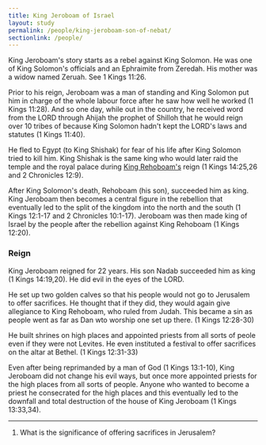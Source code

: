 ```yaml
---
title: King Jeroboam of Israel
layout: study
permalink: /people/king-jeroboam-son-of-nebat/
sectionlink: /people/
---
```


King Jeroboam's story starts as a rebel against King Solomon. He was one of King
Solomon's officials and an Ephraimite from Zeredah. His mother was a widow named
Zeruah. See 1 Kings 11:26.

Prior to his reign, Jeroboam was a man of standing and King Solomon put him in
charge of the whole labour force after he saw how well he worked (1 Kings
11:28). And so one day, while out in the country, he received word from the LORD
through Ahijah the prophet of Shilloh that he would reign over 10 tribes of
because King Solomon hadn't kept the LORD's laws and statutes (1 Kings 11:40).

He fled to Egypt (to King Shishak) for fear of his life after King Solomon tried
to kill him. King Shishak is the same king who would later raid the temple and
the royal palace during [King Rehoboam's][king-rehoboam-son-of-king-solomon]
reign (1 Kings 14:25,26 and 2 Chronicles 12:9).

After King Solomon's death, Rehoboam (his son), succeeded him as king. King
Jeroboam then becomes a central figure in the rebellion that eventually led to
the split of the kingdom into the north and the south (1 Kings 12:1-17 and 2
Chronicles 10:1-17). Jeroboam was then made king of Israel by the people after
the rebellion against King Rehoboam (1 Kings 12:20).

### Reign

King Jeroboam reigned for 22 years. His son Nadab succeeded him as king (1 Kings
14:19,20). He did evil in the eyes of the LORD.

He set up two golden calves so that his people would not go to Jerusalem to
offer sacrifices. He thought that if they did, they would again give allegiance
to King Rehoboam, who ruled from Judah. This became a sin as people went as far
as Dan wto worship one set up there. (1 Kings 12:28-30)

He built shrines on high places and appointed priests from all sorts of peole
even if they were not Levites. He even instituted a festival to offer sacrifices
on the altar at Bethel. (1 Kings 12:31-33)

Even after being reprimanded by a man of God (1 Kings 13:1-10), King Jeroboam
did not change his evil ways, but once more appointed priests for the high
places from all sorts of people. Anyone who wanted to become a priest he
consecrated for the high places and this eventually led to the downfall and
total destruction of the house of King Jeroboam (1 Kings 13:33,34).

---

1. What is the significance of offering sacrifices in Jerusalem?

[king-rehoboam-son-of-king-solomon]: /people/king-rehoboam-son-of-king-solomon/
